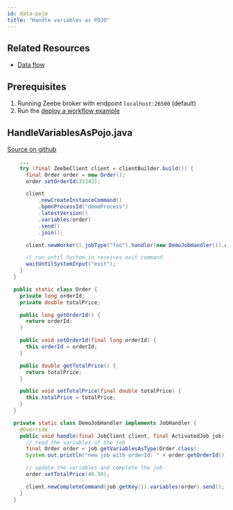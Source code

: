 ```yaml
---
id: data-pojo
title: "Handle variables as POJO"
---
```


## Related Resources

- [Data flow](../../../reference/bpmn-workflows/data-flow.md)

## Prerequisites

1. Running Zeebe broker with endpoint `localhost:26500` (default)
1. Run the [deploy a workflow example](workflow-deploy.md)

## HandleVariablesAsPojo.java

[Source on github](https://github.com/zeebe-io/zeebe/tree/develop/samples/src/main/java/io/zeebe/example/data/HandleVariablesAsPojo.java)

```java
    ...
    try (final ZeebeClient client = clientBuilder.build()) {
      final Order order = new Order();
      order.setOrderId(31243);

      client
          .newCreateInstanceCommand()
          .bpmnProcessId("demoProcess")
          .latestVersion()
          .variables(order)
          .send()
          .join();

      client.newWorker().jobType("foo").handler(new DemoJobHandler()).open();

      // run until System.in receives exit command
      waitUntilSystemInput("exit");
    }
  }

  public static class Order {
    private long orderId;
    private double totalPrice;

    public long getOrderId() {
      return orderId;
    }

    public void setOrderId(final long orderId) {
      this.orderId = orderId;
    }

    public double getTotalPrice() {
      return totalPrice;
    }

    public void setTotalPrice(final double totalPrice) {
      this.totalPrice = totalPrice;
    }
  }

  private static class DemoJobHandler implements JobHandler {
    @Override
    public void handle(final JobClient client, final ActivatedJob job) {
      // read the variables of the job
      final Order order = job.getVariablesAsType(Order.class);
      System.out.println("new job with orderId: " + order.getOrderId());

      // update the variables and complete the job
      order.setTotalPrice(46.50);

      client.newCompleteCommand(job.getKey()).variables(order).send();
    }
  }
```
